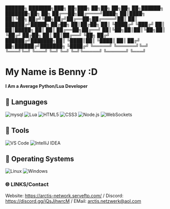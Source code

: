 ██████╗ ███████╗███╗   ██╗███╗   ██╗██╗   ██╗██╗  ██╗██████╗ ███████╗██╗   ██╗
██╔══██╗██╔════╝████╗  ██║████╗  ██║╚██╗ ██╔╝╚██╗██╔╝██╔══██╗██╔════╝██║   ██║
██████╔╝█████╗  ██╔██╗ ██║██╔██╗ ██║ ╚████╔╝  ╚███╔╝ ██║  ██║█████╗  ██║   ██║
██╔══██╗██╔══╝  ██║╚██╗██║██║╚██╗██║  ╚██╔╝   ██╔██╗ ██║  ██║██╔══╝  ╚██╗ ██╔╝
██████╔╝███████╗██║ ╚████║██║ ╚████║   ██║   ██╔╝ ██╗██████╔╝███████╗ ╚████╔╝ 
╚═════╝ ╚══════╝╚═╝  ╚═══╝╚═╝  ╚═══╝   ╚═╝   ╚═╝  ╚═╝╚═════╝ ╚══════╝  ╚═══╝  
                                                                                                    
                                                                                                      
                                                                                                      

# My Name is Benny :D
**I Am a Average Python/Lua Developer**

## 🔧 Languages
<img src="https://img.shields.io/badge/mysql-black?style=for-the-badge&logo=mysql" alt="mysql">
<img src="https://img.shields.io/badge/Lua-black?style=for-the-badge&logo=lua" alt="Lua">
<img src="https://img.shields.io/badge/HTML5-black?style=for-the-badge&logo=html5" alt="HTML5">
<img src="https://img.shields.io/badge/CSS3-black?style=for-the-badge&logo=css3" alt="CSS3">
<img src="https://img.shields.io/badge/Node.js-black?style=for-the-badge&logo=node.js" alt="Node.js">
<img src="https://custom-icon-badges.herokuapp.com/badge/WebSockets-black?style=for-the-badge&logo=websocket&logoColor=white" alt="WebSockets">

## 🔧 Tools
<img src="https://img.shields.io/badge/VS%20Code-black?style=for-the-badge&logo=visual-studio-code" alt="VS Code">
<img src="https://img.shields.io/badge/IntelliJ%20IDEA-black?style=for-the-badge&logo=intellij-idea" alt="IntelliJ IDEA">

## 🔧 Operating Systems
<img src="https://img.shields.io/badge/Linux-black?style=for-the-badge&logo=linux" alt="Linux">
<img src="https://img.shields.io/badge/Windows-black?style=for-the-badge&logo=windows" alt="Windows">

### 🌐 LINKS/Contact
Website: https://arctis-network.serveftp.com/
/
Discord: https://discord.gg/jQsJjhwrcM
/
EMail: arctis.netzwerk@aol.com
